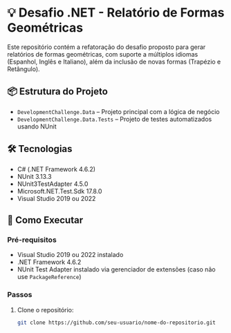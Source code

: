 # 💡 Desafio .NET - Relatório de Formas Geométricas

Este repositório contém a refatoração do desafio proposto para gerar relatórios de formas geométricas, com suporte a múltiplos idiomas (Espanhol, Inglês e Italiano), além da inclusão de novas formas (Trapézio e Retângulo).

## 📦 Estrutura do Projeto

- `DevelopmentChallenge.Data` – Projeto principal com a lógica de negócio
- `DevelopmentChallenge.Data.Tests` – Projeto de testes automatizados usando NUnit

## 🛠️ Tecnologias

- C# (.NET Framework 4.6.2)
- NUnit 3.13.3
- NUnit3TestAdapter 4.5.0
- Microsoft.NET.Test.Sdk 17.8.0
- Visual Studio 2019 ou 2022

## 🚀 Como Executar

### Pré-requisitos

- Visual Studio 2019 ou 2022 instalado
- .NET Framework 4.6.2
- NUnit Test Adapter instalado via gerenciador de extensões (caso não use `PackageReference`)

### Passos

1. Clone o repositório:
   ```bash
   git clone https://github.com/seu-usuario/nome-do-repositorio.git
